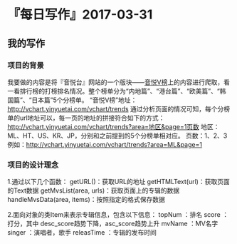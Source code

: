 # 『每日写作』2017-03-31
## 我的写作
### 项目的背景
我要做的内容是将『音悦台』网站的一个版块——[音悦V榜](http://vchart.yinyuetai.com/vchart/trends)上的内容进行爬取，看一看排行榜的打榜排名情况。整个榜单分为“内地篇”、“港台篇”、“欧美篇”、“韩国篇”、“日本篇”5个分榜单。
“音悦V榜”地址：http://vchart.yinyuetai.com/vchart/trends
通过分析页面的情况可知，每个分榜单的url地址可以，每一页的地址的拼接符合如下的方式：
http://vchart.yinyuetai.com/vchart/trends?area=地区&page=1页数
地区：ML、HT、US、KR、JP，分别和之前提到的5个分榜单相对应。
页数：1、2、3
例如：http://vchart.yinyuetai.com/vchart/trends?area=ML&page=1

### 项目的设计理念
1.通过以下几个函数：
getURL()：获取URL的地址
getHTMLText(url)：获取页面的Text数据
getMvsList(area, urls)：获取页面上的专辑的数据
handleMvsData(area, items)：按照指定的格式保存数据

2.面向对象的类Item来表示专辑信息，包含以下信息：
 topNum ：排名
score ：打分，其中 desc_score趋势下降，asc_score趋势上升
mvName ：MV名字
singer ：演唱者，歌手
releasTime ：专辑的发布时间



